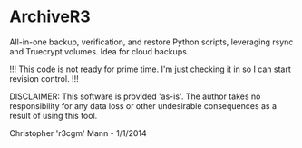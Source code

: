ArchiveR3
=========

All-in-one backup, verification, and restore Python scripts, leveraging rsync and Truecrypt volumes. Idea for cloud backups.

!!! This code is not ready for prime time.  I'm just checking it in so I can start revision control. !!!

DISCLAIMER: This software is provided 'as-is'.  The author takes no responsibility for any data loss or other undesirable consequences as a result of using this tool.

Christopher 'r3cgm' Mann - 1/1/2014

